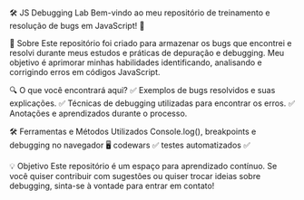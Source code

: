 🛠️ JS Debugging Lab
Bem-vindo ao meu repositório de treinamento e resolução de bugs em JavaScript! 🚀

📌 Sobre
Este repositório foi criado para armazenar os bugs que encontrei e resolvi durante meus estudos e práticas de depuração e debugging. Meu objetivo é aprimorar minhas habilidades identificando, analisando e corrigindo erros em códigos JavaScript.

🔍 O que você encontrará aqui?
✅ Exemplos de bugs resolvidos e suas explicações.
✅ Técnicas de debugging utilizadas para encontrar os erros.
✅ Anotações e aprendizados durante o processo.

🛠️ Ferramentas e Métodos Utilizados
Console.log(), breakpoints e debugging no navegador 🖥️
codewars ✅
testes automatizados ✅

💡 Objetivo
Este repositório é um espaço para aprendizado contínuo. Se você quiser contribuir com sugestões ou quiser trocar ideias sobre debugging, sinta-se à vontade para entrar em contato!
